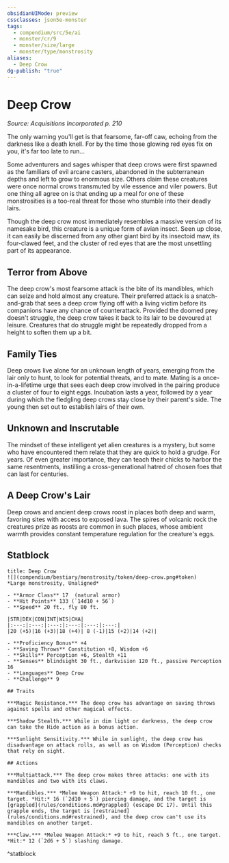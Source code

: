 ```yaml
---
obsidianUIMode: preview
cssclasses: json5e-monster
tags:
  - compendium/src/5e/ai
  - monster/cr/9
  - monster/size/large
  - monster/type/monstrosity
aliases:
  - Deep Crow
dg-publish: "true"
---
```

# Deep Crow
*Source: Acquisitions Incorporated p. 210*  

The only warning you'll get is that fearsome, far-off caw, echoing from the darkness like a death knell. For by the time those glowing red eyes fix on you, it's far too late to run...

Some adventurers and sages whisper that deep crows were first spawned as the familiars of evil arcane casters, abandoned in the subterranean depths and left to grow to enormous size. Others claim these creatures were once normal crows transmuted by vile essence and viler powers. But one thing all agree on is that ending up a meal for one of these monstrosities is a too-real threat for those who stumble into their deadly lairs.

Though the deep crow most immediately resembles a massive version of its namesake bird, this creature is a unique form of avian insect. Seen up close, it can easily be discerned from any other giant bird by its insectoid maw, its four-clawed feet, and the cluster of red eyes that are the most unsettling part of its appearance.

## Terror from Above

The deep crow's most fearsome attack is the bite of its mandibles, which can seize and hold almost any creature. Their preferred attack is a snatch-and-grab that sees a deep crow flying off with a living victim before its companions have any chance of counterattack. Provided the doomed prey doesn't struggle, the deep crow takes it back to its lair to be devoured at leisure. Creatures that do struggle might be repeatedly dropped from a height to soften them up a bit.

## Family Ties

Deep crows live alone for an unknown length of years, emerging from the lair only to hunt, to look for potential threats, and to mate. Mating is a once-in-a-lifetime urge that sees each deep crow involved in the pairing produce a cluster of four to eight eggs. Incubation lasts a year, followed by a year during which the fledgling deep crows stay close by their parent's side. The young then set out to establish lairs of their own.

## Unknown and Inscrutable

The mindset of these intelligent yet alien creatures is a mystery, but some who have encountered them relate that they are quick to hold a grudge. For years. Of even greater importance, they can teach their chicks to harbor the same resentments, instilling a cross-generational hatred of chosen foes that can last for centuries.

## A Deep Crow's Lair

Deep crows and ancient deep crows roost in places both deep and warm, favoring sites with access to exposed lava. The spires of volcanic rock the creatures prize as roosts are common in such places, whose ambient warmth provides constant temperature regulation for the creature's eggs.

## Statblock

```ad-statblock
title: Deep Crow
![](compendium/bestiary/monstrosity/token/deep-crow.png#token)
*Large monstrosity, Unaligned*

- **Armor Class** 17  (natural armor)
- **Hit Points** 133 (`14d10 + 56`)
- **Speed** 20 ft., fly 80 ft.

|STR|DEX|CON|INT|WIS|CHA|
|:---:|:---:|:---:|:---:|:---:|:---:|
|20 (+5)|16 (+3)|18 (+4)| 8 (-1)|15 (+2)|14 (+2)|

- **Proficiency Bonus** +4
- **Saving Throws** Constitution +8, Wisdom +6
- **Skills** Perception +6, Stealth +11
- **Senses** blindsight 30 ft., darkvision 120 ft., passive Perception 16
- **Languages** Deep Crow
- **Challenge** 9

## Traits

***Magic Resistance.*** The deep crow has advantage on saving throws against spells and other magical effects.

***Shadow Stealth.*** While in dim light or darkness, the deep crow can take the Hide action as a bonus action.

***Sunlight Sensitivity.*** While in sunlight, the deep crow has disadvantage on attack rolls, as well as on Wisdom (Perception) checks that rely on sight.

## Actions

***Multiattack.*** The deep crow makes three attacks: one with its mandibles and two with its claws.

***Mandibles.*** *Melee Weapon Attack:* +9 to hit, reach 10 ft., one target. *Hit:* 16 (`2d10 + 5`) piercing damage, and the target is [grappled](rules/conditions.md#grappled) (escape DC 17). Until this grapple ends, the target is [restrained](rules/conditions.md#restrained), and the deep crow can't use its mandibles on another target.

***Claw.*** *Melee Weapon Attack:* +9 to hit, reach 5 ft., one target. *Hit:* 12 (`2d6 + 5`) slashing damage.
```
^statblock